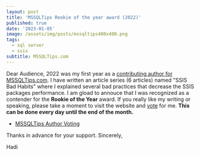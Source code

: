 ```yaml
---
layout: post
title: 'MSSQLTips Rookie of the year award (2022)'
published: true
date: '2023-01-05'
image: /assets/img/posts/mssqltips400x400.png
tags:
  - sql server
  - ssis
subtitle: MSSQLTips.com
---
```


Dear Audience, 2022 was my first year as a [contributing author for MSSQLTips.com](https://www.mssqltips.com/sqlserverauthor/412/hadi-fadlallah/). I have written an article series (6 articles) named "SSIS Bad Habits" where I explained several bad practices that decrease the SSIS packages performance.
I am gload to annouce that I was recognized as a contender for the **Rookie of the Year** award. If you really like my writing or speaking, please take a moment to visit the website and [vote](https://www.mssqltips.com/mssqltips-author-of-year/) for me. 
**This can be done every day until the end of the month.**

* [MSSQLTips Author Voting](https://www.mssqltips.com/mssqltips-author-of-year/)

Thanks in advance for your support.
Sincerely,

Hadi
